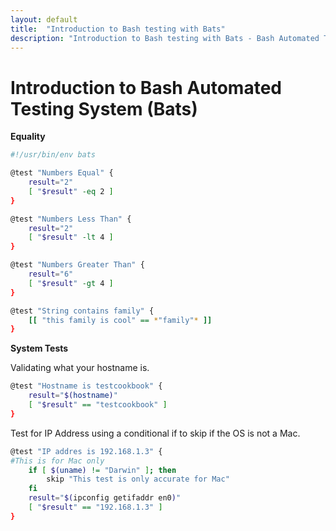 ```yaml
---
layout: default
title:  "Introduction to Bash testing with Bats"
description: "Introduction to Bash testing with Bats - Bash Automated Testing System"
---
```

# Introduction to Bash Automated Testing System (Bats)

**Equality**

```bash
#!/usr/bin/env bats

@test "Numbers Equal" {
    result="2"
    [ "$result" -eq 2 ]
}

@test "Numbers Less Than" {
    result="2"
    [ "$result" -lt 4 ]
}

@test "Numbers Greater Than" {
    result="6"
    [ "$result" -gt 4 ]
}

@test "String contains family" {
    [[ "this family is cool" == *"family"* ]]
}
```

**System Tests**

Validating what your hostname is.

```bash
@test "Hostname is testcookbook" {
    result="$(hostname)"
    [ "$result" == "testcookbook" ]
}
```

Test for IP Address using a conditional if to skip if the OS is not a Mac.

```bash
@test "IP addres is 192.168.1.3" {
#This is for Mac only
    if [ $(uname) != "Darwin" ]; then
        skip "This test is only accurate for Mac"
    fi
    result="$(ipconfig getifaddr en0)"
    [ "$result" == "192.168.1.3" ]
}
```
